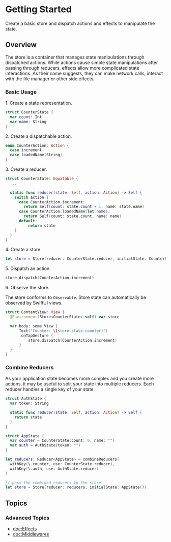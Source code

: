 # Getting Started

Create a basic store and dispatch actions and effects to manipulate the state.

## Overview

The store is a container that manages state manipulations through dispatched actions. While actions cause simple state manipulations after passing through reducers, effects allow more complicated state interactions. As their name suggests, they can make network calls, interact with the file manager or other side effects.

### Basic Usage

1\. Create a state representation.

```swift
struct CounterState {
  var count: Int
  var name: String
}
```

2\. Create a dispatchable action.

```swift
enum CounterAction: Action {
  case increment
  case loadedName(String)
}
```

3\. Create a reducer.

```swift
struct CounterState: Equatable {
  ...

  static func reducer(state: Self, action: Action) -> Self {
    switch action {
      case CounterAction.increment:
        return Self(count: state.count + 1, name: state.name)
      case CounterAction.loadedName(let name):
        return Self(count: state.count, name: name)
      default:
          return state
    }
  }
}
```

4\. Create a store.

```swift
let store = Store(reducer: CounterState.reducer, initialState: CounterState(count: 0, name: ""))
```

5\. Dispatch an action.

```swift
store.dispatch(CounterAction.increment)
```

6\. Observe the store.

The store conforms to `Observable`. Store state can automatically be observed by SwiftUI views.

```swift
struct ContentView: View {
  @Environment(Store<CounterState>.self) var store

  var body: some View {
      Text("Counter: \(store.state.counter)")
      .onTapGesture {
          store.dispatch(CounterAction.increment)
      }
  }
}
```

### Combine Reducers

As your application state becomes more complex and you create more actions, it may be useful to split your state into multiple reducers. Each reducer handles a single key of your state.

```swift
struct AuthState {
  var token: String

  static func reducer(state: Self, action: Action) -> Self {
    return state
  }
}

struct AppState {
  var counter = CounterState(count: 0, name: "")
  var auth = AuthState(token: "")
}

let reducers: Reducer<AppState> = combineReducers(
  withKey(\.counter, use: CounterState.reducer),
  withKey(\.auth, use: AuthState.reducer)
)

// pass the combined reducers to the store
let store = Store(reducer: reducers, initialState: AppState())
```

## Topics

### Advanced Topics

- <doc:Effects>
- <doc:Middlewares>
